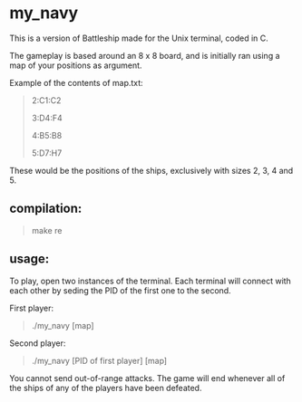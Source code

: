 # my_navy

This is a version of Battleship made for the Unix terminal, coded in C.

The gameplay is based around an 8 x 8 board, and is initially ran using a map of your positions as argument.

Example of the contents of map.txt:

> 2:C1:C2
>
> 3:D4:F4
>
> 4:B5:B8
>
> 5:D7:H7

These would be the positions of the ships, exclusively with sizes 2, 3, 4 and 5.

## compilation:
> make re

## usage:
To play, open two instances of the terminal. Each terminal will connect with each other by seding the PID of the first one to the second.

First player:
> ./my_navy [map]

Second player:
> ./my_navy [PID of first player] [map]


You cannot send out-of-range attacks. The game will end whenever all of the ships of any of the players have been defeated.
